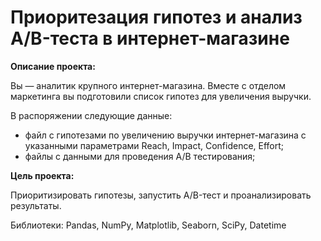 # Приоритезация гипотез и анализ A/B-теста в интернет-магазине

**Описание проекта:**

Вы — аналитик крупного интернет-магазина. Вместе с отделом маркетинга вы подготовили список гипотез для увеличения выручки.

В распоряжении следующие данные:

- файл с гипотезами по увеличению выручки интернет-магазина с указанными параметрами Reach, Impact, Confidence, Effort;
- файлы с данными для проведения А/В тестирования;

**Цель проекта:**

Приоритизировать гипотезы, запустить A/B-тест и проанализировать результаты.

Библиотеки:
Pandas, NumPy, Matplotlib, Seaborn, SciPy, Datetime
